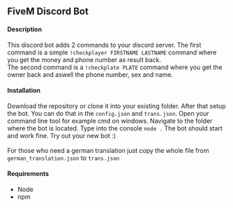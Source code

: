 <h2>FiveM Discord Bot</h2>

<h4>Description</h4>
<p>This discord bot adds 2 commands to your discord server. The first command is a simple <code>!checkplayer FIRSTNAME LASTNAME</code> command where you get the money and phone number as result back.<br>
The second command is a <code>!checkplate PLATE</code> command where you get the owner back and aswell the phone number, sex and name.</p>
<h4>Installation</h4>
<p>Download the repository or clone it into your existing folder. After that setup the bot. You can do that in the <code>config.json</code> and <code>trans.json</code>. Open your command line tool for example cmd on windows. Navigate to the folder where the bot is located. Type into the console <code>node .</code> The bot should start and work fine. Try out your new bot :)<br /><br /> For those who need a german translation just copy the whole file from <code>german_translation.json</code> to <code>trans.json</code></p>
<h4>Requirements</h4>
<ul>
<li>
Node
</li>
<li>
npm
</li>
</ul>
